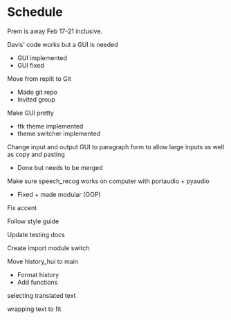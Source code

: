 # Schedule

Prem is away Feb 17-21 inclusive.

Davis' code works but a GUI is needed

- GUI implemented
- GUI fixed

Move from replit to Git

- Made git repo
- Invited group

Make GUI pretty

- ttk theme implemented
- theme switcher implemented

Change input and output GUI to paragraph form to allow large inputs as well as copy and pasting

- Done but needs to be merged

Make sure speech_recog works on computer with portaudio + pyaudio

- Fixed + made modular (OOP)

Fix accent

Follow style guide

Update testing docs

Create import module switch

Move history_hui to main

- Format history
- Add functions

selecting translated text

wrapping text to fit